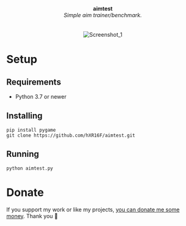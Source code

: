 <p align="center">
	<br>
	<b>aimtest</b>
	<br>
 	<i>Simple aim trainer/benchmark.</i>
	<br><br><br>
  <img alt="Screenshot_1" src="https://user-images.githubusercontent.com/48186982/119228989-01466f80-bb16-11eb-9bc9-0981bff312ab.gif">
</p>

# Setup
## Requirements
* Python 3.7 or newer

## Installing
```
pip install pygame
git clone https://github.com/hXR16F/aimtest.git
```

## Running
```
python aimtest.py
```

# Donate
If you support my work or like my projects, [you can donate me some money](https://github.com/hXR16F/donate/blob/master/README.md). Thank you 💙
